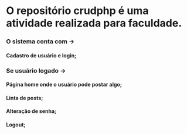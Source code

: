 # O repositório crudphp é uma atividade realizada para faculdade.

### O sistema conta com ->
#### Cadastro de usuário e login;
### Se usuário logado -> 
#### Página home onde o usuário pode postar algo;
#### Linta de posts;
#### Alteração de senha;
#### Logout;
